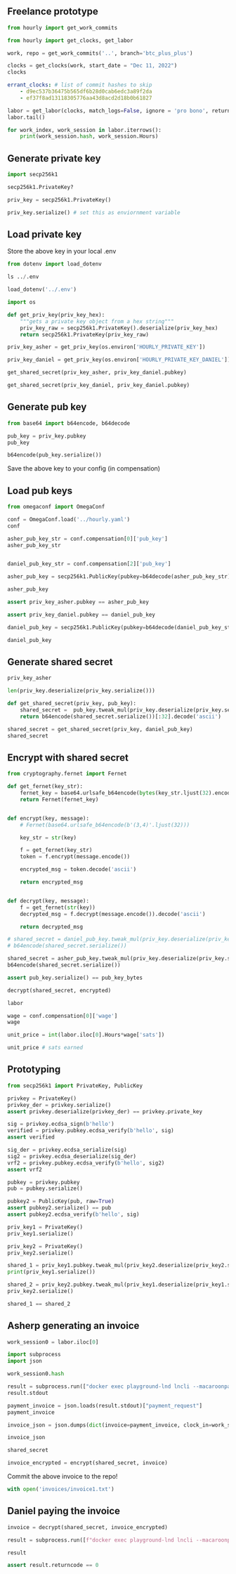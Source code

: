 ## Freelance prototype

```python
from hourly import get_work_commits
```

```python
from hourly import get_clocks, get_labor
```

```python
work, repo = get_work_commits('..', branch='btc_plus_plus')
```

```python
clocks = get_clocks(work, start_date = "Dec 11, 2022")
clocks
```

```yaml
errant_clocks: # list of commit hashes to skip
    - d9ec537b36475b565df6b28d0cab6edc3a89f2da
    - ef37f8ad13118305776aa43d8acd2d18b0b61827
```

```python
labor = get_labor(clocks, match_logs=False, ignore = 'pro bono', return_hashes=True)
labor.tail()
```

```python
for work_index, work_session in labor.iterrows():
    print(work_session.hash, work_session.Hours)
```

## Generate private key

```python
import secp256k1
```

```python
secp256k1.PrivateKey?
```

```python
priv_key = secp256k1.PrivateKey()
```

```python
priv_key.serialize() # set this as enviornment variable
```

## Load private key


Store the above key in your local .env

```python
from dotenv import load_dotenv
```

```python
ls ../.env
```

```python
load_dotenv('../.env')
```

```python
import os
```

```python
def get_priv_key(priv_key_hex):
    """gets a private key object from a hex string"""
    priv_key_raw = secp256k1.PrivateKey().deserialize(priv_key_hex)
    return secp256k1.PrivateKey(priv_key_raw)
```

```python
priv_key_asher = get_priv_key(os.environ['HOURLY_PRIVATE_KEY'])
```

```python
priv_key_daniel = get_priv_key(os.environ['HOURLY_PRIVATE_KEY_DANIEL'])
```

```python
get_shared_secret(priv_key_asher, priv_key_daniel.pubkey)
```

```python
get_shared_secret(priv_key_daniel, priv_key_daniel.pubkey)
```

## Generate pub key

```python
from base64 import b64encode, b64decode
```

```python
pub_key = priv_key.pubkey
pub_key
```

```python
b64encode(pub_key.serialize())
```

Save the above key to your config (in compensation)


## Load pub keys

```python
from omegaconf import OmegaConf
```

```python
conf = OmegaConf.load('../hourly.yaml')
conf
```

```python
asher_pub_key_str = conf.compensation[0]['pub_key']
asher_pub_key_str
```

```python

daniel_pub_key_str = conf.compensation[2]['pub_key']
```

```python
asher_pub_key = secp256k1.PublicKey(pubkey=b64decode(asher_pub_key_str), raw=True)
```

```python
asher_pub_key
```

```python
assert priv_key_asher.pubkey == asher_pub_key
```

```python
assert priv_key_daniel.pubkey == daniel_pub_key
```

```python
daniel_pub_key = secp256k1.PublicKey(pubkey=b64decode(daniel_pub_key_str), raw=True)
```

```python
daniel_pub_key
```

## Generate shared secret

```python
priv_key_asher
```

```python
len(priv_key.deserialize(priv_key.serialize()))
```

```python
def get_shared_secret(priv_key, pub_key):
    shared_secret =  pub_key.tweak_mul(priv_key.deserialize(priv_key.serialize()))
    return b64encode(shared_secret.serialize())[:32].decode('ascii')
```

```python
shared_secret = get_shared_secret(priv_key, daniel_pub_key)
shared_secret
```

## Encrypt with shared secret

```python
from cryptography.fernet import Fernet
```

```python
def get_fernet(key_str):
    fernet_key = base64.urlsafe_b64encode(bytes(key_str.ljust(32).encode()))
    return Fernet(fernet_key)


def encrypt(key, message):
    # Fernet(base64.urlsafe_b64encode(b'(3,4)'.ljust(32)))

    key_str = str(key)

    f = get_fernet(key_str)
    token = f.encrypt(message.encode())

    encrypted_msg = token.decode('ascii')

    return encrypted_msg


def decrypt(key, message):
    f = get_fernet(str(key))
    decrypted_msg = f.decrypt(message.encode()).decode('ascii')

    return decrypted_msg
```

```python
# shared_secret = daniel_pub_key.tweak_mul(priv_key.deserialize(priv_key.serialize()))
# b64encode(shared_secret.serialize())

shared_secret = asher_pub_key.tweak_mul(priv_key.deserialize(priv_key.serialize()))
b64encode(shared_secret.serialize())
```

```python
assert pub_key.serialize() == pub_key_bytes
```

```python
decrypt(shared_secret, encrypted)
```

```python
labor
```

```python
wage = conf.compensation[0]['wage']
wage
```

```python
unit_price = int(labor.iloc[0].Hours*wage['sats'])
```

```python
unit_price # sats earned
```

## Prototyping

```python
from secp256k1 import PrivateKey, PublicKey

privkey = PrivateKey()
privkey_der = privkey.serialize()
assert privkey.deserialize(privkey_der) == privkey.private_key

sig = privkey.ecdsa_sign(b'hello')
verified = privkey.pubkey.ecdsa_verify(b'hello', sig)
assert verified

sig_der = privkey.ecdsa_serialize(sig)
sig2 = privkey.ecdsa_deserialize(sig_der)
vrf2 = privkey.pubkey.ecdsa_verify(b'hello', sig2)
assert vrf2

pubkey = privkey.pubkey
pub = pubkey.serialize()

pubkey2 = PublicKey(pub, raw=True)
assert pubkey2.serialize() == pub
assert pubkey2.ecdsa_verify(b'hello', sig)
```

```python
priv_key1 = PrivateKey()
priv_key1.serialize()
```

```python
priv_key2 = PrivateKey()
priv_key2.serialize()
```

```python
shared_1 = priv_key1.pubkey.tweak_mul(priv_key2.deserialize(priv_key2.serialize()))
print(priv_key1.serialize())
```

```python
shared_2 = priv_key2.pubkey.tweak_mul(priv_key1.deserialize(priv_key1.serialize()))
priv_key2.serialize()
```

```python
shared_1 == shared_2
```

## Asherp generating an invoice

```python
work_session0 = labor.iloc[0]
```

```python
import subprocess
import json
```

```python
work_session0.hash
```

```python
result = subprocess.run(["docker exec playground-lnd lncli --macaroonpath '/root/.lnd/data/chain/bitcoin/signet/admin.macaroon' addinvoice --amt={unit_price}"],  stdout=subprocess.PIPE, stderr=subprocess.PIPE, text=True, shell=True)
result.stdout
```

```python
payment_invoice = json.loads(result.stdout)["payment_request"]
payment_invoice
```

```python
invoice_json = json.dumps(dict(invoice=payment_invoice, clock_in=work_session0.hash, clock_out=work_session0.hash))
```

```python
invoice_json
```

```python
shared_secret
```

```python
invoice_encrypted = encrypt(shared_secret, invoice)
```

Commit the above invoice to the repo!

```python
with open('invoices/invoice1.txt')
```

## Daniel paying the invoice

```python
invoice = decrypt(shared_secret, invoice_encrypted)
```

```python
result = subprocess.run([f"docker exec playground-lnd lncli --macaroonpath '/root/.lnd/data/chain/bitcoin/signet/admin.macaroon' sendpayment --pay_req={invoice} -f"], stdout=subprocess.PIPE, stderr=subprocess.PIPE, text=True, shell=True)
```

```python
result
```

```python
assert result.returncode == 0
```

```python

```
